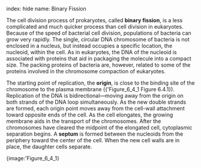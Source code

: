 index: hide
name: Binary Fission

The cell division process of prokaryotes, called  **binary fission**, is a less complicated and much quicker process than cell division in eukaryotes. Because of the speed of bacterial cell division, populations of bacteria can grow very rapidly. The single, circular DNA chromosome of bacteria is not enclosed in a nucleus, but instead occupies a specific location, the nucleoid, within the cell. As in eukaryotes, the DNA of the nucleoid is associated with proteins that aid in packaging the molecule into a compact size. The packing proteins of bacteria are, however, related to some of the proteins involved in the chromosome compaction of eukaryotes.

The starting point of replication, the  **origin**, is close to the binding site of the chromosome to the plasma membrane ({'Figure_6_4_1 Figure 6.4.1}). Replication of the DNA is bidirectional—moving away from the origin on both strands of the DNA loop simultaneously. As the new double strands are formed, each origin point moves away from the cell-wall attachment toward opposite ends of the cell. As the cell elongates, the growing membrane aids in the transport of the chromosomes. After the chromosomes have cleared the midpoint of the elongated cell, cytoplasmic separation begins. A  **septum** is formed between the nucleoids from the periphery toward the center of the cell. When the new cell walls are in place, the daughter cells separate.


{image:'Figure_6_4_1}
        
